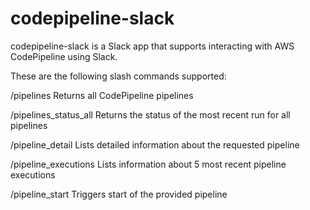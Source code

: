 # codepipeline-slack

codepipeline-slack is a Slack app that supports interacting with AWS CodePipeline using Slack.

These are the following slash commands supported:

/pipelines
Returns all CodePipeline pipelines

/pipelines_status_all
Returns the status of the most recent run for all pipelines

/pipeline_detail <pipeline-name>
Lists detailed information about the requested pipeline

/pipeline_executions <pipeline-name>
Lists information about 5 most recent pipeline executions

/pipeline_start <pipeline-name>
Triggers start of the provided pipeline
